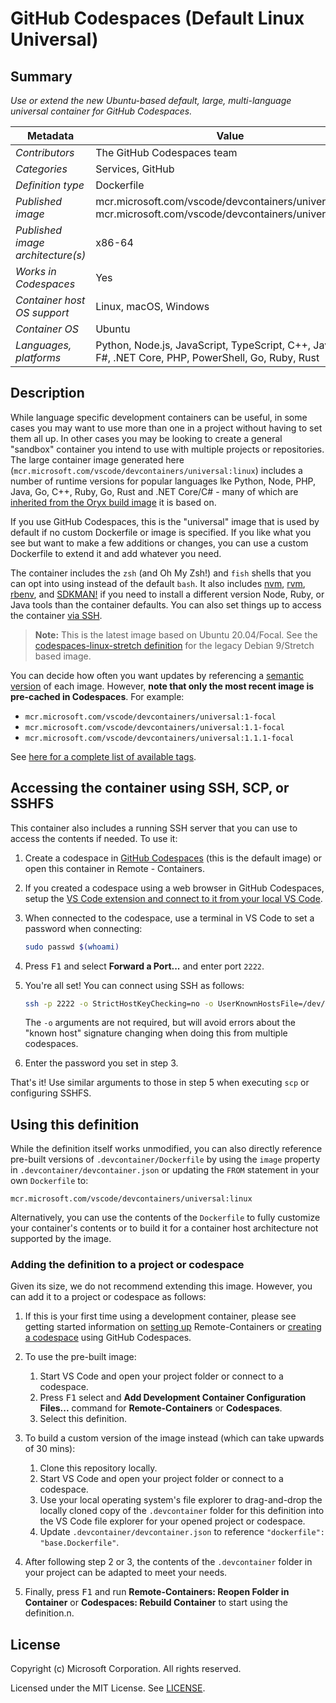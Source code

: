 # GitHub Codespaces (Default Linux Universal)

## Summary

*Use or extend the new Ubuntu-based default, large, multi-language universal container for GitHub Codespaces.*

| Metadata | Value |  
|----------|-------|
| *Contributors* | The GitHub Codespaces team |
| *Categories* | Services, GitHub |
| *Definition type* | Dockerfile |
| *Published image* | mcr.microsoft.com/vscode/devcontainers/universal:linux<br />mcr.microsoft.com/vscode/devcontainers/universal:focal |
| *Published image architecture(s)* | x86-64 |
| *Works in Codespaces* | Yes |
| *Container host OS support* | Linux, macOS, Windows |
| *Container OS* | Ubuntu |
| *Languages, platforms* | Python, Node.js, JavaScript, TypeScript, C++, Java, C#, F#, .NET Core, PHP, PowerShell, Go, Ruby, Rust |

## Description

While language specific development containers can be useful, in some cases you may want to use more than one in a project without having to set them all up. In other cases you may be looking to create a general "sandbox" container you intend to use with multiple projects or repositories. The large container image generated here (`mcr.microsoft.com/vscode/devcontainers/universal:linux`) includes a number of runtime versions for popular languages lke Python, Node, PHP, Java, Go, C++, Ruby, Go, Rust and .NET Core/C# - many of which are [inherited from the Oryx build image](https://github.com/microsoft/oryx#supported-platforms) it is based on.

If you use GitHub Codespaces, this is the "universal" image that is used by default if no custom Dockerfile or image is specified. If you like what you see but want to make a few additions or changes, you can use a custom Dockerfile to extend it and add whatever you need.

The container includes the `zsh` (and Oh My Zsh!) and `fish` shells that you can opt into using instead of the default `bash`. It also includes [nvm](https://github.com/nvm-sh/nvm), [rvm](https://rvm.io/), [rbenv](https://github.com/rbenv/rbenv), and [SDKMAN!](https://sdkman.io/) if you need to install a different version Node, Ruby, or Java tools than the container defaults. You can also set things up to access the container [via SSH](#accessing-the-container-using-ssh-scp-or-sshfs).

> **Note:** This is the latest image based on Ubuntu 20.04/Focal. See the [codespaces-linux-stretch definition](../codespaces-linux-stretch) for the legacy Debian 9/Stretch based image.

You can decide how often you want updates by referencing a [semantic version](https://semver.org/) of each image. However, **note that only the most recent image is pre-cached in Codespaces**. For example:

- `mcr.microsoft.com/vscode/devcontainers/universal:1-focal`
- `mcr.microsoft.com/vscode/devcontainers/universal:1.1-focal`
- `mcr.microsoft.com/vscode/devcontainers/universal:1.1.1-focal`

See [here for a complete list of available tags](https://mcr.microsoft.com/v2/vscode/devcontainers/universal/tags/list).

## Accessing the container using SSH, SCP, or SSHFS

This container also includes a running SSH server that you can use to access the contents if needed. To use it:

1. Create a codespace in [GitHub Codespaces](https://github.com/features/codespaces) (this is the default image) or open this container in Remote - Containers.

2. If you created a codespace using a web browser in GitHub Codespaces, setup the [VS Code extension and connect to it from your local VS Code](https://docs.github.com/en/github/developing-online-with-codespaces/connecting-to-your-codespace-from-visual-studio-code).

3. When connected to the codespace, use a terminal in VS Code to set a password when connecting:

   ```bash
   sudo passwd $(whoami)
   ```

4. Press <kbd>F1</kbd> and select **Forward a Port...** and enter port `2222`.

5. You're all set! You can connect using SSH as follows:

   ```bash
   ssh -p 2222 -o StrictHostKeyChecking=no -o UserKnownHostsFile=/dev/null codespace@localhost
   ```

   The `-o` arguments are not required, but will avoid errors about the "known host" signature changing when doing this from multiple codespaces.

6. Enter the password you set in step 3.

That's it! Use similar arguments to those in step 5 when executing `scp` or configuring SSHFS.

## Using this definition

While the definition itself works unmodified, you can also directly reference pre-built versions of `.devcontainer/Dockerfile` by using the `image` property in `.devcontainer/devcontainer.json` or updating the `FROM` statement in your own  `Dockerfile` to:

`mcr.microsoft.com/vscode/devcontainers/universal:linux`

Alternatively, you can use the contents of the `Dockerfile` to fully customize your container's contents or to build it for a container host architecture not supported by the image.

### Adding the definition to a project or codespace

Given its size, we do not recommend extending this image. However, you can add it to a project or codespace as follows:

1. If this is your first time using a development container, please see getting started information on [setting up](https://aka.ms/vscode-remote/containers/getting-started) Remote-Containers or [creating a codespace](https://aka.ms/ghcs-open-codespace) using GitHub Codespaces.

2. To use the pre-built image:
   1. Start VS Code and open your project folder or connect to a codespace.
   2. Press <kbd>F1</kbd> select and **Add Development Container Configuration Files...** command for **Remote-Containers** or **Codespaces**.
   3. Select this definition.

3. To build a custom version of the image instead (which can take upwards of 30 mins):
   1. Clone this repository locally.
   2. Start VS Code and open your project folder or connect to a codespace.
   3. Use your local operating system's file explorer to drag-and-drop the locally cloned copy of the `.devcontainer` folder for this definition into the VS Code file explorer for your opened project or codespace.
   4. Update `.devcontainer/devcontainer.json` to reference `"dockerfile": "base.Dockerfile"`.

4. After following step 2 or 3, the contents of the `.devcontainer` folder in your project can be adapted to meet your needs.

5. Finally, press <kbd>F1</kbd> and run **Remote-Containers: Reopen Folder in Container** or **Codespaces: Rebuild Container** to start using the definition.n.

## License

Copyright (c) Microsoft Corporation. All rights reserved.

Licensed under the MIT License. See [LICENSE](https://github.com/Microsoft/vscode-dev-containers/blob/master/LICENSE).
